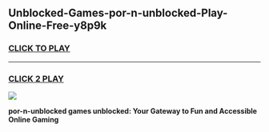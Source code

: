 
## Unblocked-Games-por-n-unblocked-Play-Online-Free-y8p9k
<h3>
<a href="https://premium76.site?title=por-n-unblocked&ref=26A">CLICK TO PLAY</a></h3>
<hr>

<h3>
<a href="https://premium76.site?title=por-n-unblocked&ref=26A">CLICK 2 PLAY</a>
  
</h3>

<a href="https://premium76.site?title=por-n-unblocked&ref=26A"><img src="https://clearcache.store/games.png"></a>


**por-n-unblocked games unblocked: Your Gateway to Fun and Accessible Online Gaming**
